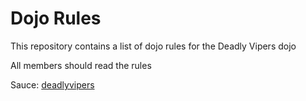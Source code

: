 Dojo Rules
==========

This repository contains a list of dojo rules for the Deadly Vipers dojo

All members should read the rules

Sauce: [deadlyvipers](https://github.com/deadlyvipers)
